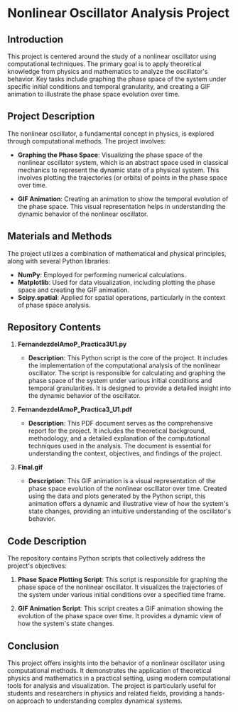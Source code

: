 # Nonlinear Oscillator Analysis Project

## Introduction
This project is centered around the study of a nonlinear oscillator using computational techniques. The primary goal is to apply theoretical knowledge from physics and mathematics to analyze the oscillator's behavior. Key tasks include graphing the phase space of the system under specific initial conditions and temporal granularity, and creating a GIF animation to illustrate the phase space evolution over time.

## Project Description
The nonlinear oscillator, a fundamental concept in physics, is explored through computational methods. The project involves:

- **Graphing the Phase Space**: Visualizing the phase space of the nonlinear oscillator system, which is an abstract space used in classical mechanics to represent the dynamic state of a physical system. This involves plotting the trajectories (or orbits) of points in the phase space over time.

- **GIF Animation**: Creating an animation to show the temporal evolution of the phase space. This visual representation helps in understanding the dynamic behavior of the nonlinear oscillator.

## Materials and Methods
The project utilizes a combination of mathematical and physical principles, along with several Python libraries:

- **NumPy**: Employed for performing numerical calculations.
- **Matplotlib**: Used for data visualization, including plotting the phase space and creating the GIF animation.
- **Scipy.spatial**: Applied for spatial operations, particularly in the context of phase space analysis.

## Repository Contents

1. **FernandezdelAmoP_Practica3U1.py**
   - **Description**: This Python script is the core of the project. It includes the implementation of the computational analysis of the nonlinear oscillator. The script is responsible for calculating and graphing the phase space of the system under various initial conditions and temporal granularities. It is designed to provide a detailed insight into the dynamic behavior of the oscillator.

2. **FernandezdelAmoP_Practica3_U1.pdf**
   - **Description**: This PDF document serves as the comprehensive report for the project. It includes the theoretical background, methodology, and a detailed explanation of the computational techniques used in the analysis. The document is essential for understanding the context, objectives, and findings of the project.

3. **Final.gif**
   - **Description**: This GIF animation is a visual representation of the phase space evolution of the nonlinear oscillator over time. Created using the data and plots generated by the Python script, this animation offers a dynamic and illustrative view of how the system's state changes, providing an intuitive understanding of the oscillator's behavior.


## Code Description
The repository contains Python scripts that collectively address the project's objectives:

1. **Phase Space Plotting Script**: This script is responsible for graphing the phase space of the nonlinear oscillator. It visualizes the trajectories of the system under various initial conditions over a specified time frame.

2. **GIF Animation Script**: This script creates a GIF animation showing the evolution of the phase space over time. It provides a dynamic view of how the system's state changes.

## Conclusion
This project offers insights into the behavior of a nonlinear oscillator using computational methods. It demonstrates the application of theoretical physics and mathematics in a practical setting, using modern computational tools for analysis and visualization. The project is particularly useful for students and researchers in physics and related fields, providing a hands-on approach to understanding complex dynamical systems.





